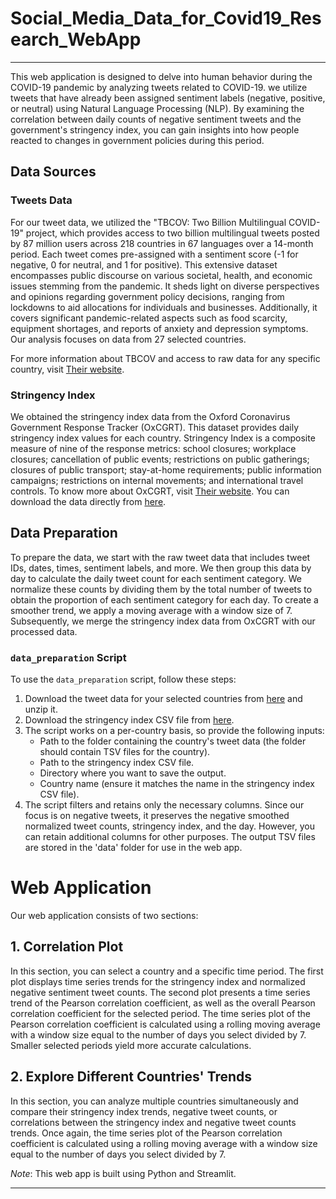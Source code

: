 # Social_Media_Data_for_Covid19_Research_WebApp

---

This web application is designed to delve into human behavior during the COVID-19 pandemic by analyzing tweets related to COVID-19. we utilize tweets that have already been assigned sentiment labels (negative, positive, or neutral) using Natural Language Processing (NLP). By examining the correlation between daily counts of negative sentiment tweets and the government's stringency index, you can gain insights into how people reacted to changes in government policies during this period.

## Data Sources

### Tweets Data
For our tweet data, we utilized the "TBCOV: Two Billion Multilingual COVID-19" project, which provides access to two billion multilingual tweets posted by 87 million users across 218 countries in 67 languages over a 14-month period. Each tweet comes pre-assigned with a sentiment score (-1 for negative, 0 for neutral, and 1 for positive). This extensive dataset encompasses public discourse on various societal, health, and economic issues stemming from the pandemic. It sheds light on diverse perspectives and opinions regarding government policy decisions, ranging from lockdowns to aid allocations for individuals and businesses. Additionally, it covers significant pandemic-related aspects such as food scarcity, equipment shortages, and reports of anxiety and depression symptoms. Our analysis focuses on data from 27 selected countries.

For more information about TBCOV and access to raw data for any specific country, visit [Their website](https://crisisnlp.qcri.org/tbcov).

### Stringency Index
We obtained the stringency index data from the Oxford Coronavirus Government Response Tracker (OxCGRT). This dataset provides daily stringency index values for each country. Stringency Index is a composite measure of nine of the response metrics: school closures; workplace closures; cancellation of public events; restrictions on public gatherings; closures of public transport; stay-at-home requirements; public information campaigns; restrictions on internal movements; and international travel controls. To know more about OxCGRT, visit [Their website](https://ourworldindata.org/covid-stringency-index). You can download the data directly from [here](https://covid.ourworldindata.org/data/owid-covid-data.csv).

## Data Preparation

To prepare the data, we start with the raw tweet data that includes tweet IDs, dates, times, sentiment labels, and more. We then group this data by day to calculate the daily tweet count for each sentiment category. We normalize these counts by dividing them by the total number of tweets to obtain the proportion of each sentiment category for each day. To create a smoother trend, we apply a moving average with a window size of 7. Subsequently, we merge the stringency index data from OxCGRT with our processed data.

### `data_preparation` Script
To use the `data_preparation` script, follow these steps:
1. Download the tweet data for your selected countries from [here](https://crisisnlp.qcri.org/tbcov) and unzip it.
2. Download the stringency index CSV file from [here](https://covid.ourworldindata.org/data/owid-covid-data.csv).
3. The script works on a per-country basis, so provide the following inputs:
   - Path to the folder containing the country's tweet data (the folder should contain TSV files for the country).
   - Path to the stringency index CSV file.
   - Directory where you want to save the output.
   - Country name (ensure it matches the name in the stringency index CSV file).
4. The script filters and retains only the necessary columns. Since our focus is on negative tweets, it preserves the negative smoothed normalized tweet counts, stringency index, and the day. However, you can retain additional columns for other purposes. The output TSV files are stored in the 'data' folder for use in the web app.

# Web Application

Our web application consists of two sections:

## 1. Correlation Plot
In this section, you can select a country and a specific time period. The first plot displays time series trends for the stringency index and normalized negative sentiment tweet counts. The second plot presents a time series trend of the Pearson correlation coefficient, as well as the overall Pearson correlation coefficient for the selected period. The time series plot of the Pearson correlation coefficient is calculated using a rolling moving average with a window size equal to the number of days you select divided by 7. Smaller selected periods yield more accurate calculations.

## 2. Explore Different Countries' Trends
In this section, you can analyze multiple countries simultaneously and compare their stringency index trends, negative tweet counts, or correlations between the stringency index and negative tweet counts trends. Once again, the time series plot of the Pearson correlation coefficient is calculated using a rolling moving average with a window size equal to the number of days you select divided by 7.


*Note*: This web app is built using Python and Streamlit.

--- 

